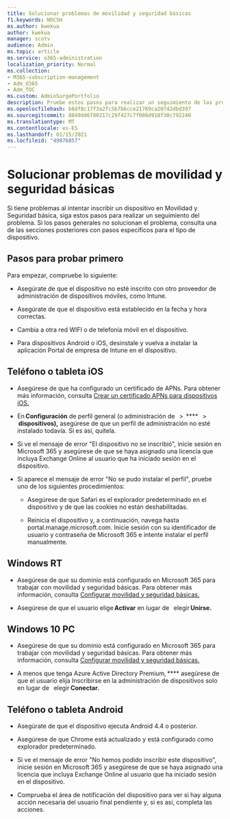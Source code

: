 ```yaml
---
title: Solucionar problemas de movilidad y seguridad básicas
f1.keywords: NOCSH
ms.author: kwekua
author: kwekua
manager: scotv
audience: Admin
ms.topic: article
ms.service: o365-administration
localization_priority: Normal
ms.collection:
- M365-subscription-management
- Adm_O365
- Adm_TOC
ms.custom: AdminSurgePortfolio
description: Pruebe estos pasos para realizar un seguimiento de los problemas de movilidad y seguridad básicas
ms.openlocfilehash: b8df8c17f3a2fc5b7b6cce21769ca20742dbd397
ms.sourcegitcommit: 8849dd6f80217c29f427c7f008d918f30c792240
ms.translationtype: MT
ms.contentlocale: es-ES
ms.lasthandoff: 01/15/2021
ms.locfileid: "49876857"
---
```

# <a name="troubleshoot-basic-mobility-and-security"></a>Solucionar problemas de movilidad y seguridad básicas

Si tiene problemas al intentar inscribir un dispositivo en Movilidad y Seguridad básica, siga estos pasos para realizar un seguimiento del problema. Si los pasos generales no solucionan el problema, consulta una de las secciones posteriores con pasos específicos para el tipo de dispositivo.

## <a name="steps-to-try-first"></a>Pasos para probar primero

Para empezar, compruebe lo siguiente:

- Asegúrate de que el dispositivo no esté inscrito con otro proveedor de administración de dispositivos móviles, como Intune.

- Asegúrate de que el dispositivo está establecido en la fecha y hora correctas.

- Cambia a otra red WIFI o de telefonía móvil en el dispositivo.

- Para dispositivos Android o iOS, desinstale y vuelva a instalar la aplicación Portal de empresa de Intune en el dispositivo. 

## <a name="ios-phone-or-tablet"></a>Teléfono o tableta iOS

- Asegúrese de que ha configurado un certificado de APNs. Para obtener más información, consulta [Crear un certificado APNs para dispositivos iOS.](create-an-apns-certificate-for-ios-devices.md)

- En **Configuración** de perfil general (o administración de   >  ****   >  **dispositivos),** asegúrese de que un perfil de administración no esté instalado todavía. Si es así, quítela.

- Si ve el mensaje de error "El dispositivo no se inscribió", inicie sesión en Microsoft 365 y asegúrese de que se haya asignado una licencia que incluya Exchange Online al usuario que ha iniciado sesión en el dispositivo.

- Si aparece el mensaje de error "No se pudo instalar el perfil", pruebe uno de los siguientes procedimientos:

    - Asegúrese de que Safari es el explorador predeterminado en el dispositivo y de que las cookies no están deshabilitadas.

    - Reinicia el dispositivo y, a continuación, navega hasta portal.manage.microsoft.com. Inicie sesión con su identificador de usuario y contraseña de Microsoft 365 e intente instalar el perfil manualmente.

## <a name="windows-rt"></a>Windows RT

- Asegúrese de que su dominio está configurado en Microsoft 365 para trabajar con movilidad y seguridad básicas. Para obtener más información, consulta [Configurar movilidad y seguridad básicas.](set-up.md)
    
- Asegúrese de que el usuario elige **Activar** en lugar de   elegir **Unirse.**

## <a name="windows-10-pc"></a>Windows 10 PC

- Asegúrese de que su dominio está configurado en Microsoft 365 para trabajar con movilidad y seguridad básicas. Para obtener más información, consulta [Configurar movilidad y seguridad básicas.](set-up.md)
    
- A menos que tenga Azure Active Directory Premium, **** asegúrese de que el usuario elija Inscribirse en la administración de dispositivos solo en lugar de   elegir **Conectar.**

## <a name="android-phone-or-tablet"></a>Teléfono o tableta Android

- Asegúrate de que el dispositivo ejecuta Android 4.4 o posterior.

- Asegúrese de que Chrome está actualizado y está configurado como explorador predeterminado.

- Si ve el mensaje de error "No hemos podido inscribir este dispositivo", inicie sesión en Microsoft 365 y asegúrese de que se haya asignado una licencia que incluya Exchange Online al usuario que ha iniciado sesión en el dispositivo.

- Comprueba el área de notificación del dispositivo para ver si hay alguna acción necesaria del usuario final pendiente y, si es así, completa las acciones.